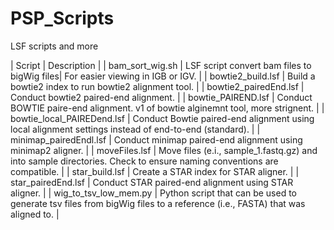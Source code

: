# PSP_Scripts
LSF scripts and more

| Script                     | Description                                                                                                               |
| bam_sort_wig.sh            | LSF script convert bam files to bigWig files| For easier viewing in IGB or IGV.                                           |
| bowtie2_build.lsf          | Build a bowtie2 index to run bowtie2 alignment tool.                                                                      |
| bowtie2_pairedEnd.lsf      | Conduct bowtie2 paired-end alignment.                                                                                     |
| bowtie_PAIREND.lsf         | Conduct BOWTIE paire-end alignment. v1 of bowtie alginemnt tool, more strignent.                                          |
| bowtie_local_PAIREDend.lsf | Conduct Bowtie paired-end alignment using local alignment settings instead of end-to-end (standard).                      |
| minimap_pairedEndl.lsf     | Conduct minimap paired-end alignment using minimap2 aligner.                                                              |
| moveFiles.lsf              | Move files (e.i., sample_1.fastq.gz) and into sample directories. Check to ensure naming conventions are compatible.      |
| star_build.lsf             | Create a STAR index for STAR aligner.                                                                                     |
| star_pairedEnd.lsf         | Conduct STAR paired-end alignment using STAR aligner.                                                                     |
| wig_to_tsv_low_mem.py      | Python script that can be used to generate tsv files from bigWig files to a reference (i.e., FASTA) that was aligned to.  |
